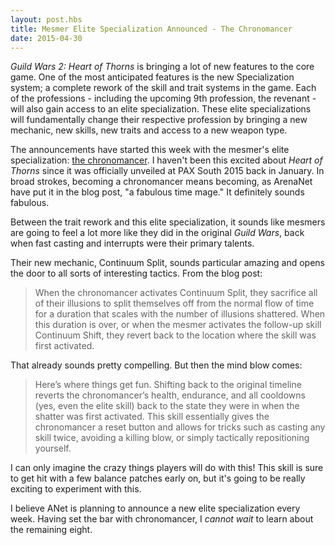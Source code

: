 ```yaml
---
layout: post.hbs
title: Mesmer Elite Specialization Announced - The Chronomancer
date: 2015-04-30
---
```


_Guild Wars 2: Heart of Thorns_ is bringing a lot of new features to the core game. One of the most anticipated features is the new Specialization system; a complete rework of the skill and trait systems in the game. Each of the professions - including the upcoming 9th profession, the revenant - will also gain access to an elite specialization. These elite specializations will fundamentally change their respective profession by bringing a new mechanic, new skills, new traits and access to a new weapon type.

The announcements have started this week with the mesmer's elite specialization: [the chronomancer](https://www.guildwars2.com/en/news/meet-the-chronomancer-mesmers-elite-specialization/). I haven't been this excited about _Heart of Thorns_ since it was officially unveiled at PAX South 2015 back in January. In broad strokes, becoming a chronomancer means becoming, as ArenaNet have put it in the blog post, "a fabulous time mage." It definitely sounds fabulous.

Between the trait rework and this elite specialization, it sounds like mesmers are going to feel a lot more like they did in the original _Guild Wars_, back when fast casting and interrupts were their primary talents.

Their new mechanic, Continuum Split, sounds particular amazing and opens the door to all sorts of interesting tactics. From the blog post:

> When the chronomancer activates Continuum Split, they sacrifice all of their illusions to split themselves off from the normal flow of time for a duration that scales with the number of illusions shattered. When this duration is over, or when the mesmer activates the follow-up skill Continuum Shift, they revert back to the location where the skill was first activated.

That already sounds pretty compelling. But then the mind blow comes:

> Here’s where things get fun. Shifting back to the original timeline reverts the chronomancer’s health, endurance, and all cooldowns (yes, even the elite skill) back to the state they were in when the shatter was first activated. This skill essentially gives the chronomancer a reset button and allows for tricks such as casting any skill twice, avoiding a killing blow, or simply tactically repositioning yourself.

I can only imagine the crazy things players will do with this! This skill is sure to get hit with a few balance patches early on, but it's going to be really exciting to experiment with this.

I believe ANet is planning to announce a new elite specialization every week. Having set the bar with chronomancer, I _cannot wait_ to learn about the remaining eight.
